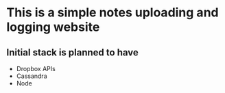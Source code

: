 # This is a simple notes uploading and logging website

## Initial stack is planned to have 
- Dropbox APIs
- Cassandra
- Node
